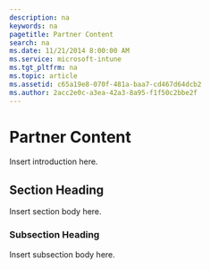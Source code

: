 ```yaml
---
description: na
keywords: na
pagetitle: Partner Content
search: na
ms.date: 11/21/2014 8:00:00 AM
ms.service: microsoft-intune
ms.tgt_pltfrm: na
ms.topic: article
ms.assetid: c65a19e8-070f-481a-baa7-cd467d64dcb2
ms.author: 2acc2e0c-a3ea-42a3-8a95-f1f50c2bbe2f
---
```

# Partner Content
Insert introduction here.

## Section Heading
Insert section body here.

### Subsection Heading
Insert subsection body here.

